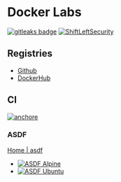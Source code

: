 # Docker Labs

[![gitleaks badge](https://img.shields.io/badge/protected%20by-gitleaks-blue)](https://github.com/zricethezav/gitleaks#pre-commit)
[![ShiftLeftSecurity](https://img.shields.io/badge/SAST%20by-ShiftLeftSecurity-blue)](https://github.com/ShiftLeftSecurity/sast-scan#scanning-projects-locally)

## Registries

- [Github](https://github.com/carlosrodlop?tab=packages&repo_name=docker-labs)
- [DockerHub](https://hub.docker.com/u/carlosrodlop)

## CI

[![anchore](https://img.shields.io/badge/scan%20by-anchore-blue)](https://github.com/anchore/scan-action)

### ASDF

[Home | asdf](https://asdf-vm.com/)

- [![ASDF Alpine](https://github.com/carlosrodlop/docker-labs/actions/workflows/ci_asdf.alpine.ub.yaml/badge.svg)](https://github.com/carlosrodlop/carlosrodlop-src/actions/workflows/ci_asdf.alpine.ub.yaml)
- [![ASDF Ubuntu](https://github.com/carlosrodlop/docker-labs/actions/workflows/ci_asdf.ubuntu.ub.yaml/badge.svg)](https://github.com/carlosrodlop/carlosrodlop-src/actions/workflows/ci_asdf.ubuntu.ub.yaml)
